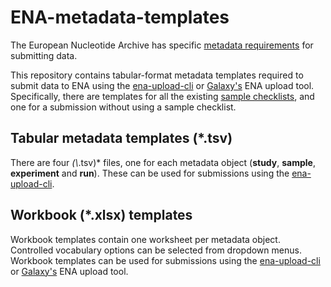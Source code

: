 # ENA-metadata-templates

The European Nucleotide Archive has specific [metadata requirements](https://ena-docs.readthedocs.io/en/latest/submit/general-guide/metadata.html) for submitting data.



This repository contains tabular-format metadata templates required to submit data to ENA using the [ena-upload-cli](https://github.com/usegalaxy-eu/ena-upload-cli) or [Galaxy's](https://usegalaxy.eu/) ENA upload tool. Specifically, there are templates for all the existing [sample checklists](https://www.ebi.ac.uk/ena/browser/checklists), and one for a submission without using a sample checklist.

## Tabular metadata templates (*.tsv)
There are four *(\\*.tsv)* files, one for each metadata object (**study**, **sample**, **experiment** and **run**). These can be used for submissions using the [ena-upload-cli](https://github.com/usegalaxy-eu/ena-upload-cli).

## Workbook (*.xlsx) templates
Workbook templates contain one worksheet per metadata object. Controlled vocabulary options can be selected from dropdown menus.
Workbook templates can be used for submissions using the [ena-upload-cli](https://github.com/usegalaxy-eu/ena-upload-cli) or [Galaxy's](https://usegalaxy.eu/) ENA upload tool.
